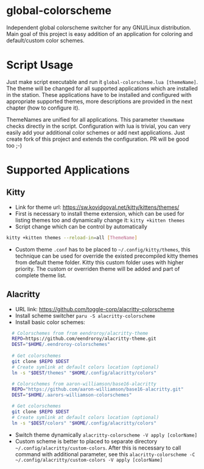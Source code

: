 # global-colorscheme
Independent global colorscheme switcher for any GNU/Linux distribution. Main goal of this project is easy addition of an application for coloring and default/custom color schemes.

# Script Usage
Just make script executable and run it `global-colorscheme.lua [themeName]`. The theme will be changed for all supported applications which are installed in the station. These applications have to be installed and configured with appropriate supported themes, more descriptions are provided in the next chapter (how to configure it).

ThemeNames are unified for all applications. This parameter `themeName` checks directly in the script. Configuration with lua is trivial, you can very easily add your additional color schemes or add next applications. Just create fork of this project and extends the configuration. PR will be good too ;-)

# Supported Applications
## Kitty
* Link for theme url: https://sw.kovidgoyal.net/kitty/kittens/themes/
* First is necessary to install theme extension, which can be used for listing themes too and dynamically change it: `kitty +kitten themes`
* Script change which can be control by automatically
```bash
kitty +kitten themes --reload-in=all [ThemeName]
```
* Custom theme `.conf` has to be placed to `~/.config/kitty/themes`, this technique can be used for override the existed precompiled kitty themes from default theme folder. Kitty this custom folder uses with higher priority. The custom or overriden theme will be added and part of complete theme list.

## Alacritty
* URL link: https://github.com/toggle-corp/alacritty-colorscheme
* Install scheme switcher `paru -S alacritty-colorscheme`
* Install basic color schemes:

```bash
  # Colorschemes from from eendroroy/alacritty-theme
  REPO=https://github.com/eendroroy/alacritty-theme.git
  DEST="$HOME/.eendroroy-colorschemes"
  
  # Get colorschemes
  git clone $REPO $DEST
  # Create symlink at default colors location (optional)
  ln -s "$DEST/themes" "$HOME/.config/alacritty/colors"

  # Colorschemes from aaron-williamson/base16-alacritty
  REPO="https://github.com/aaron-williamson/base16-alacritty.git"
  DEST="$HOME/.aarors-williamson-colorschemes"

  # Get colorschemes
  git clone $REPO $DEST
  # Create symlink at default colors location (optional)
  ln -s "$DEST/colors" "$HOME/.config/alacritty/colors"
```
* Switch theme dynamically `alacritty-colorscheme -V apply [colorName]`
* Custom scheme is better to placed to separate directory `~/.config/alacritty/custom-colors`. After this is necessary to call command with additional parameter, see this `alacritty-colorscheme -C ~/.config/alacritty/custom-colors -V apply [colorName]`
